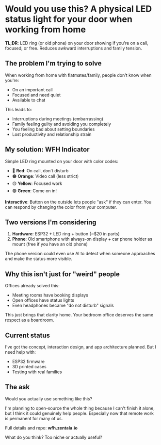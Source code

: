 # Would you use this? A physical LED status light for your door when working from home

**TL;DR**: LED ring (or old phone) on your door showing if you're on a call, focused, or free. Reduces awkward interruptions and family tension.

## The problem I'm trying to solve

When working from home with flatmates/family, people don't know when you're:

- On an important call
- Focused and need quiet
- Available to chat

This leads to:

- Interruptions during meetings (embarrassing)
- Family feeling guilty and avoiding you completely
- You feeling bad about setting boundaries
- Lost productivity and relationship strain

## My solution: WFH Indicator

Simple LED ring mounted on your door with color codes:

- 🔴 **Red**: On call, don't disturb
- 🟠 **Orange**: Video call (less strict)
- 🟡 **Yellow**: Focused work
- 🟢 **Green**: Come on in!

**Interactive**: Button on the outside lets people "ask" if they can enter. You can respond by changing the color from your computer.

## Two versions I'm considering

1. **Hardware**: ESP32 + LED ring + button (~$20 in parts)
2. **Phone**: Old smartphone with always-on display + car phone holder as mount (free if you have an old phone)

The phone version could even use AI to detect when someone approaches and make the status more visible.

## Why this isn't just for "weird" people

Offices already solved this:

- Meeting rooms have booking displays
- Open offices have status lights
- Even headphones became "do not disturb" signals

This just brings that clarity home. Your bedroom office deserves the same respect as a boardroom.

## Current status

I've got the concept, interaction design, and app architecture planned. But I need help with:

- ESP32 firmware
- 3D printed cases
- Testing with real families

## The ask

Would you actually use something like this?

I'm planning to open-source the whole thing because I can't finish it alone, but I think it could genuinely help people. Especially now that remote work is permanent for many of us.

Full details and repo: **wfh.zentala.io**

What do you think? Too niche or actually useful?
